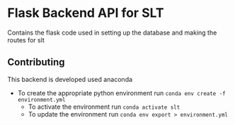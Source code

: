 # Flask Backend API for SLT
Contains the flask code used in setting up the database and making the routes for slt

## Contributing
This backend is developed used anaconda 
- To create the appropriate python environment run `conda env create -f environment.yml`
	- To activate the environment run `conda activate slt`
	- To update the environment run `conda env export > environment.yml`
